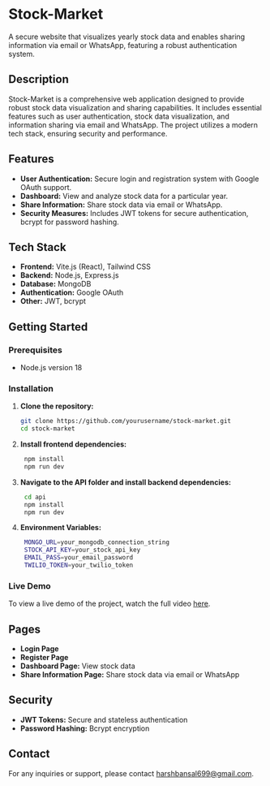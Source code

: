 # Stock-Market

A secure website that visualizes yearly stock data and enables sharing information via email or WhatsApp, featuring a robust authentication system.

## Description

Stock-Market is a comprehensive web application designed to provide robust stock data visualization and sharing capabilities. It includes essential features such as user authentication, stock data visualization, and information sharing via email and WhatsApp. The project utilizes a modern tech stack, ensuring security and performance.

## Features

- **User Authentication:** Secure login and registration system with Google OAuth support.
- **Dashboard:** View and analyze stock data for a particular year.
- **Share Information:** Share stock data via email or WhatsApp.
- **Security Measures:** Includes JWT tokens for secure authentication, bcrypt for password hashing.

## Tech Stack

- **Frontend:** Vite.js (React), Tailwind CSS
- **Backend:** Node.js, Express.js
- **Database:** MongoDB
- **Authentication:** Google OAuth
- **Other:** JWT, bcrypt

## Getting Started

### Prerequisites

- Node.js version 18

### Installation

1. **Clone the repository:**
   ```sh
   git clone https://github.com/yourusername/stock-market.git
   cd stock-market
2. **Install frontend dependencies:**
   ```sh
    npm install
    npm run dev
3. **Navigate to the API folder and install backend dependencies:**
   ```sh
    cd api
    npm install
    npm run dev
4. **Environment Variables:**
   ```sh
    MONGO_URL=your_mongodb_connection_string
    STOCK_API_KEY=your_stock_api_key
    EMAIL_PASS=your_email_password
    TWILIO_TOKEN=your_twilio_token

### Live Demo

To view a live demo of the project, watch the full video [here](https://harsh-bansal.netlify.app/stockProject.mp4).

## Pages

- **Login Page**
- **Register Page**
- **Dashboard Page:** View stock data
- **Share Information Page:** Share stock data via email or WhatsApp

## Security

- **JWT Tokens:** Secure and stateless authentication
- **Password Hashing:** Bcrypt encryption

## Contact

For any inquiries or support, please contact harshbansal699@gmail.com.
